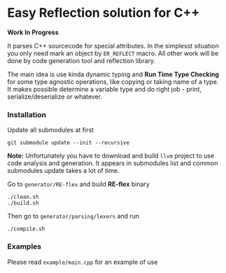 # Easy Reflection solution for C++

<b> Work In Progress </b>

It parses C++ sourcecode for special attributes. In the simplesst situation you only need mark an object by ```ER_REFLECT``` macro. All other work will be done by code generation tool and reflection library.

The main idea is use kinda dynamic typing and <b>Run Time Type Checking</b> for some type agnostic operations, like copying or taking name of a type.</br>
It makes possible determine a variable type and do right job - print, serialize/deserialize or whatever.

### Installation

Update all submodules at first</br>

```shell
git submodule update --init --recursive
```

<b>Note:</b> Unfortunately you have to download and build ```llvm``` project to use code analysis and generation. It appears in submodules list and common submodules update takes a lot of time.





Go to ```generator/RE-flex``` and build <b>RE-flex</b> binary
```shell
./clean.sh
./build.sh
```

Then go to ```generator/parsing/lexers``` and run
```shell
./compile.sh
```

### Examples

Please read ```example/main.cpp``` for an example of use